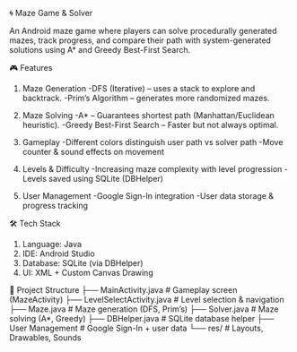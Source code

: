 🌀 Maze Game & Solver

An Android maze game where players can solve procedurally generated mazes,
track progress, and compare their path with system-generated solutions using A* and Greedy Best-First Search.

🎮 Features

1. Maze Generation
     -DFS (Iterative) – uses a stack to explore and backtrack.
     -Prim’s Algorithm – generates more randomized mazes.

2. Maze Solving
    -A* – Guarantees shortest path (Manhattan/Euclidean heuristic).
    -Greedy Best-First Search – Faster but not always optimal.

3. Gameplay
    -Different colors distinguish user path vs solver path
    -Move counter & sound effects on movement

4. Levels & Difficulty
   -Increasing maze complexity with level progression
   -Levels saved using SQLite (DBHelper)

5. User Management
   -Google Sign-In integration
   -User data storage & progress tracking

🛠️ Tech Stack

1. Language: Java
2. IDE: Android Studio
3. Database: SQLite (via DBHelper)
4. UI: XML + Custom Canvas Drawing
   
📂 Project Structure
├── MainActivity.java        # Gameplay screen (MazeActivity)
├── LevelSelectActivity.java # Level selection & navigation
├── Maze.java                # Maze generation (DFS, Prim’s)
├── Solver.java              # Maze solving (A*, Greedy)
├── DBHelper.java            # SQLite database helper
├── User Management          # Google Sign-In + user data
└── res/                     # Layouts, Drawables, Sounds
